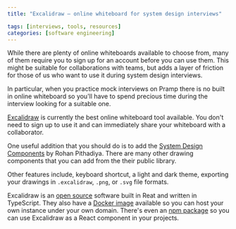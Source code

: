 ```yaml
---
title: "Excalidraw – online whiteboard for system design interviews"

tags: [interviews, tools, resources]
categories: [software engineering]
---
```


While there are plenty of online whiteboards available to choose from, many of them require you to sign up for an account before you can use them. This might be suitable for collaborations with teams, but adds a layer of friction for those of us who want to use it during system design interviews. 

In particular, when you practice mock interviews on Pramp there is no built in online whiteboard so you'll have to spend precious time during the interview looking for a suitable one.

[Excalidraw](https://excalidraw.com/) is currently the best online whiteboard tool available. You don't need to sign up to use it and can immediately share your whiteboard with a collaborator.

One useful addition that you should do is to add the [System Design Components](https://libraries.excalidraw.com/?target=_excalidraw&referrer=https%3A%2F%2Fexcalidraw.com%2F&useHash=true&token=6MlslDbfgXpglogHz4mIe&theme=dark&sort=default#rohanp-system-design) by Rohan Pithadiya. There are many other drawing components that you can add from the their public library.

Other features include, keyboard shortcut, a light and dark theme, exporting your drawings in `.excalidraw`, `.png`, or `.svg` file formats.

Excalidraw is an [open source](https://github.com/excalidraw/excalidraw) software built in Reat and written in TypeScript. They also have a [Docker image](https://hub.docker.com/r/excalidraw/excalidraw) available so you can host your own instance under your own domain. There's even an [npm package](https://www.npmjs.com/package/@excalidraw/excalidraw) so you can use Excalidraw as a React component in your projects.
